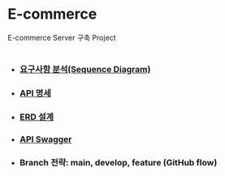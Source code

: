# E-commerce
E-commerce Server 구축 Project
<br /><br />
- ### [요구사항 분석(Sequence Diagram)](https://github.com/lemoneeing/e-commerce/wiki/%EC%9A%94%EA%B5%AC%EC%82%AC%ED%95%AD-%EB%B6%84%EC%84%9D(Sequence-Diagram)) ##

- ### [API 명세](https://github.com/lemoneeing/e-commerce/wiki/API-%EB%AA%85%EC%84%B8)

- ### [ERD 설계](https://github.com/lemoneeing/e-commerce/wiki/ERD)

- ### [API Swagger](https://github.com/lemoneeing/e-commerce/wiki/API-Swagger)

- ### Branch 전략: main, develop, feature (GitHub flow)
